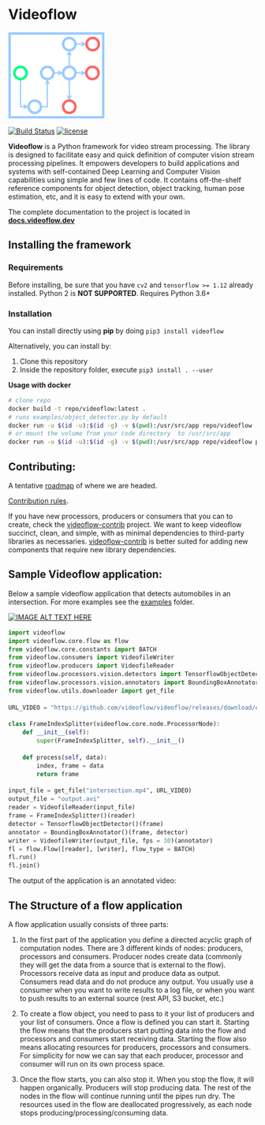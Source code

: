 # Videoflow

![Videoflow](assets/videoflow_logo_small.png)

[![Build Status](https://travis-ci.org/videoflow/videoflow.svg?branch=master)](https://travis-ci.org/videoflow/videoflow)
[![license](https://img.shields.io/github/license/mashape/apistatus.svg?maxAge=2592000)](https://github.com/videoflow/videoflow/blob/master/LICENSE)

**Videoflow** is a Python framework for video stream processing. The library is designed to facilitate easy and quick definition of computer vision stream processing pipelines. It empowers developers to build applications and systems with self-contained Deep Learning and Computer Vision capabilities using simple and few lines of code.  It contains off-the-shelf reference components for object detection, object tracking, human pose estimation, etc, and it is easy to extend with your own.

The complete documentation to the project is located in [**docs.videoflow.dev**](https://docs.videoflow.dev)

[1.2]: http://i.imgur.com/wWzX9uB.png
[1]: http://www.twitter.com/videoflow_py
<!--Follow us on [![alt text][1.2]][1]-->

## Installing the framework
### Requirements
Before installing, be sure that you have `cv2` and `tensorflow >= 1.12` already installed. Python 2 is **NOT SUPPORTED**.  Requires Python 3.6+

### Installation
You can install directly using **pip** by doing `pip3 install videoflow`

Alternatively, you can install by:

1. Clone this repository
2. Inside the repository folder, execute `pip3 install . --user`

**Usage with docker**
```bash
# clone repo
docker build -t repo/videoflow:latest .
# runs examples/object_detector.py by default
docker run -u $(id -u):$(id -g) -v $(pwd):/usr/src/app repo/videoflow
# or mount the volume from your code directory  to /usr/src/app
docker run -u $(id -u):$(id -g) -v $(pwd):/usr/src/app repo/videoflow python /usr/src/app/yourown.py
```
## Contributing:
A tentative [roadmap](ROADMAP.md) of where we are headed.

[Contribution rules](CONTRIBUTING.md).

If you have new processors, producers or consumers that you can to create, check the [videoflow-contrib](https://github.com/videoflow/videoflow-contrib) project.  We want 
to keep videoflow succinct, clean, and simple, with as minimal dependencies to third-party libraries as necessaries. [videoflow-contrib](https://github.com/videoflow/videoflow-contrib) is better suited for adding new components that require new library 
dependencies.

## Sample Videoflow application:
Below a sample videoflow application that detects automobiles in an intersection. For more examples see the [examples](examples/) folder.

[![IMAGE ALT TEXT HERE](https://img.youtube.com/vi/TYGMllb7fHM/0.jpg)](https://www.youtube.com/watch?v=TYGMllb7fHM)

```python
import videoflow
import videoflow.core.flow as flow
from videoflow.core.constants import BATCH
from videoflow.consumers import VideofileWriter
from videoflow.producers import VideofileReader
from videoflow.processors.vision.detectors import TensorflowObjectDetector
from videoflow.processors.vision.annotators import BoundingBoxAnnotator
from videoflow.utils.downloader import get_file

URL_VIDEO = "https://github.com/videoflow/videoflow/releases/download/examples/intersection.mp4"

class FrameIndexSplitter(videoflow.core.node.ProcessorNode):
    def __init__(self):
        super(FrameIndexSplitter, self).__init__()
    
    def process(self, data):
        index, frame = data
        return frame

input_file = get_file("intersection.mp4", URL_VIDEO)
output_file = "output.avi"
reader = VideofileReader(input_file)
frame = FrameIndexSplitter()(reader)
detector = TensorflowObjectDetector()(frame)
annotator = BoundingBoxAnnotator()(frame, detector)
writer = VideofileWriter(output_file, fps = 30)(annotator)
fl = flow.Flow([reader], [writer], flow_type = BATCH)
fl.run()
fl.join()
```

The output of the application is an annotated video:


## The Structure of a flow application

A flow application usually consists of three parts:

1. In the first part of the application you define a directed acyclic graph of computation nodes. There are 3 different kinds of nodes: producers, processors and consumers.  Producer nodes create data (commonly they will get the data from a source that is external to the flow).  Processors receive data as input and produce data as output. Consumers read data and do not produce any output.  You usually use a consumer when you want to write results to a log file, or when you want to push results to an external source (rest API, S3 bucket, etc.)

2. To create a flow object, you need to pass to it your list of producers and your list of consumers. Once a flow is defined you can start it.  Starting the flow means that the producers start putting data into the flow and processors and consumers start receiving data.  Starting the flow also means allocating resources for producers, processors and consumers.  For simplicity for now we can say that each producer, processor and consumer will run on its own process space.

3. Once the flow starts, you can also stop it.  When you stop the flow, it will happen organically.  Producers will stop producing data.  The rest of the nodes in the flow will continue running until the pipes run dry.  The resources used in the flow are deallocated progressively, as each node stops producing/processing/consuming data.
